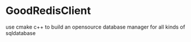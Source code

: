 # GoodRedisClient
use cmake c++ to build an opensource database manager for all kinds of sqldatabase
